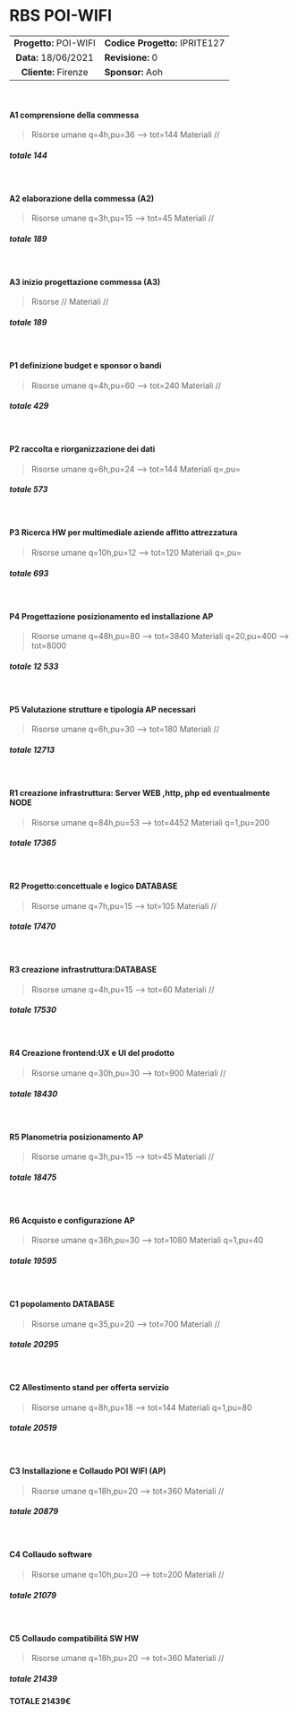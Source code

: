 # RBS POI-WIFI

|  |  |
|:--------:|-----------------|
| **Progetto:** POI-WIFI | **Codice Progetto:** IPRITE127 |
| **Data:** 18/06/2021 | **Revisione:** 0 |
| **Cliente:** Firenze | **Sponsor:** Aoh |
<br>

#### A1 comprensione della commessa 
>Risorse umane q=4h,pu=36 --> tot=144
>Materiali //
##### totale 144 
<br>

#### A2 elaborazione della commessa (A2)
>Risorse umane q=3h,pu=15 --> tot=45
>Materiali //
##### totale 189
<br>

#### A3 inizio progettazione commessa (A3)
>Risorse //
>Materiali // 
##### totale 189
<br>

#### P1 definizione budget e sponsor o bandi
>Risorse umane q=4h,pu=60 --> tot=240
>Materiali //
##### totale 429
<br>

#### P2 raccolta e riorganizzazione dei dati
>Risorse umane q=6h,pu=24 --> tot=144
>Materiali q=,pu= 
##### totale 573
<br>

#### P3 Ricerca HW per multimediale aziende affitto attrezzatura
>Risorse umane q=10h,pu=12 --> tot=120
>Materiali q=,pu= 
##### totale 693
<br>

#### P4 Progettazione posizionamento ed installazione AP
>Risorse umane q=48h,pu=80 --> tot=3840
>Materiali q=20,pu=400 --> tot=8000
##### totale 12 533
<br>

#### P5 Valutazione strutture e tipologia AP necessari
>Risorse umane q=6h,pu=30 --> tot=180
>Materiali //
##### totale 12713
<br>

#### R1 creazione infrastruttura: Server WEB ,http, php ed eventualmente NODE
>Risorse umane q=84h,pu=53 --> tot=4452
>Materiali q=1,pu=200 
##### totale 17365
<br>

#### R2 Progetto:concettuale e logico DATABASE
>Risorse umane q=7h,pu=15 --> tot=105
>Materiali //
##### totale 17470
<br>

#### R3 creazione infrastruttura:DATABASE
>Risorse umane q=4h,pu=15 --> tot=60
>Materiali //
##### totale 17530
<br>

#### R4 Creazione frontend:UX e UI del prodotto
>Risorse umane q=30h,pu=30 --> tot=900
>Materiali //
##### totale 18430
<br>

#### R5 Planometria posizionamento AP
>Risorse umane q=3h,pu=15 --> tot=45
>Materiali //
##### totale 18475
<br>

#### R6 Acquisto e configurazione AP
>Risorse umane q=36h,pu=30 --> tot=1080
>Materiali q=1,pu=40 
##### totale 19595
<br>

#### C1 popolamento DATABASE
>Risorse umane q=35,pu=20 --> tot=700
>Materiali //
##### totale 20295
<br>

#### C2 Allestimento stand per offerta servizio
>Risorse umane q=8h,pu=18 --> tot=144
>Materiali q=1,pu=80
##### totale 20519
<br>

#### C3 Installazione e Collaudo POI WIFI (AP)
>Risorse umane q=18h,pu=20 --> tot=360
>Materiali //
##### totale 20879
<br>

#### C4 Collaudo software
>Risorse umane q=10h,pu=20 --> tot=200
>Materiali //
##### totale 21079
<br>

#### C5 Collaudo compatibilitá SW HW
>Risorse umane q=18h,pu=20 --> tot=360
>Materiali //
##### totale 21439

#### TOTALE 21439€
<br>




